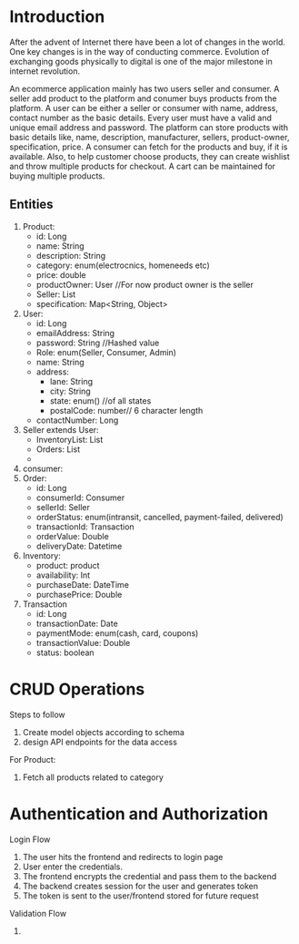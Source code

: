 # Introduction
After the advent of Internet there have been a lot of changes in the world. One key changes is in the way of 
conducting commerce. Evolution of exchanging goods physically to digital is one of the major milestone in internet 
revolution.

An ecommerce application mainly has two users seller and consumer. A seller add product to the platform and conumer 
buys products from the platform. A user can be either a seller or consumer with name, address, contact number as the
basic details. Every user must have a valid and unique email address and password.
The platform can store products with basic details like, name, description, manufacturer, sellers, product-owner, 
specification, price. A consumer can fetch for the products and buy, if it is available. Also, to help customer 
choose products, they can create wishlist and throw multiple products for checkout. A cart can be maintained for 
buying multiple products.

## Entities
1. Product:
    - id: Long
    - name: String
    - description: String
    - category: enum(electrocnics, homeneeds etc)
    - price: double
    - productOwner: User //For now product owner is the seller
    - Seller: List<User>
    - specification: Map<String, Object>
2. User:
   - id: Long
   - emailAddress: String
   - password: String //Hashed value
   - Role: enum(Seller, Consumer, Admin)
   - name: String
   - address: 
     - lane: String
     - city: String
     - state: enum() //of all states
     - postalCode: number// 6 character length
   - contactNumber: Long
3. Seller extends User:
   - InventoryList: List<Inventory>
   - Orders: List<Order>
   - 
4. consumer: 
5. Order:
   - id: Long
   - consumerId: Consumer
   - sellerId: Seller
   - orderStatus: enum(intransit, cancelled, payment-failed, delivered)
   - transactionId: Transaction
   - orderValue: Double
   - deliveryDate: Datetime
6. Inventory:
   - product: product
   - availability: Int
   - purchaseDate: DateTime
   - purchasePrice: Double
7. Transaction
   - id: Long
   - transactionDate: Date
   - paymentMode: enum(cash, card, coupons)
   - transactionValue: Double
   - status: boolean
# CRUD Operations
Steps to follow
1. Create model objects according to schema 
2. design API endpoints for the data access

For Product:
1. Fetch all products related to category

# Authentication and Authorization
Login Flow

1. The user hits the frontend and redirects to login page
2. User enter the credentials.
3. The frontend encrypts the credential and pass them to the backend
4. The backend creates session for the user and generates token
5. The token is sent to the user/frontend stored for future request

Validation Flow

1. 